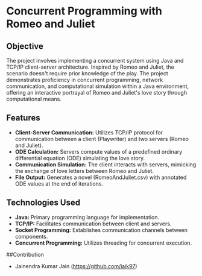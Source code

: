 # Concurrent Programming with Romeo and Juliet

## Objective
The project involves implementing a concurrent system using Java and TCP/IP client-server architecture. Inspired by Romeo and Juliet, the scenario doesn't require prior knowledge of the play. The project demonstrates proficiency in concurrent programming, network communication, and computational simulation within a Java environment, offering an interactive portrayal of Romeo and Juliet's love story through computational means.

## Features
- **Client-Server Communication:** Utilizes TCP/IP protocol for communication between a client (Playwriter) and two servers (Romeo and Juliet).
- **ODE Calculation:** Servers compute values of a predefined ordinary differential equation (ODE) simulating the love story.
- **Communication Simulation:** The client interacts with servers, mimicking the exchange of love letters between Romeo and Juliet.
- **File Output:** Generates a novel (RomeoAndJuliet.csv) with annotated ODE values at the end of iterations.

## Technologies Used
- **Java:** Primary programming language for implementation.
- **TCP/IP:** Facilitates communication between client and servers.
- **Socket Programming:** Establishes communication channels between components.
- **Concurrent Programming:** Utilizes threading for concurrent execution.

##Contribution
- Jainendra Kumar Jain (https://github.com/jaik97)
